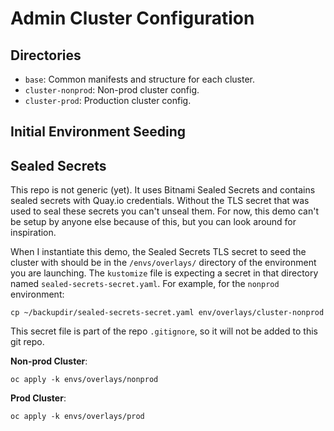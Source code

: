 # Admin Cluster Configuration

## Directories

* `base`: Common manifests and structure for each cluster.
* `cluster-nonprod`: Non-prod cluster config.
* `cluster-prod`: Production cluster config.

## Initial Environment Seeding

## Sealed Secrets

This repo is not generic (yet).  It uses Bitnami Sealed Secrets and contains sealed secrets with Quay.io credentials.  Without the TLS secret that was used to seal these secrets you can't unseal them.  For now, this demo can't be setup by anyone else because of this, but you can look around for inspiration.

When I instantiate this demo, the Sealed Secrets TLS secret to seed the cluster with should be in the `/envs/overlays/` directory of the environment you are launching.  The `kustomize` file is expecting a secret in that directory named `sealed-secrets-secret.yaml`.  For example, for the `nonprod` environment:
```
cp ~/backupdir/sealed-secrets-secret.yaml env/overlays/cluster-nonprod
```

This secret file is part of the repo `.gitignore`, so it will not be added to this git repo.


**Non-prod Cluster**:
```
oc apply -k envs/overlays/nonprod 
```

**Prod Cluster**:
```
oc apply -k envs/overlays/prod
```

